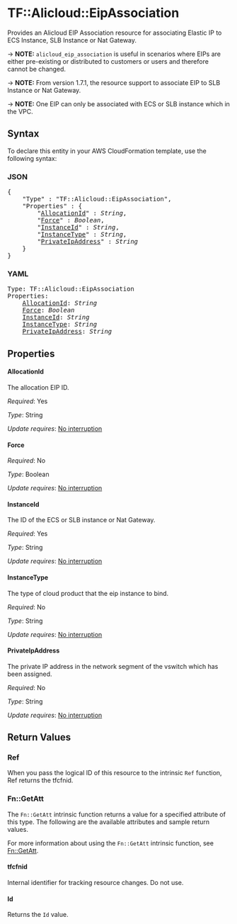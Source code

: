 # TF::Alicloud::EipAssociation

Provides an Alicloud EIP Association resource for associating Elastic IP to ECS Instance, SLB Instance or Nat Gateway.

-> **NOTE:** `alicloud_eip_association` is useful in scenarios where EIPs are either
 pre-existing or distributed to customers or users and therefore cannot be changed.

-> **NOTE:** From version 1.7.1, the resource support to associate EIP to SLB Instance or Nat Gateway.

-> **NOTE:** One EIP can only be associated with ECS or SLB instance which in the VPC.

## Syntax

To declare this entity in your AWS CloudFormation template, use the following syntax:

### JSON

<pre>
{
    "Type" : "TF::Alicloud::EipAssociation",
    "Properties" : {
        "<a href="#allocationid" title="AllocationId">AllocationId</a>" : <i>String</i>,
        "<a href="#force" title="Force">Force</a>" : <i>Boolean</i>,
        "<a href="#instanceid" title="InstanceId">InstanceId</a>" : <i>String</i>,
        "<a href="#instancetype" title="InstanceType">InstanceType</a>" : <i>String</i>,
        "<a href="#privateipaddress" title="PrivateIpAddress">PrivateIpAddress</a>" : <i>String</i>
    }
}
</pre>

### YAML

<pre>
Type: TF::Alicloud::EipAssociation
Properties:
    <a href="#allocationid" title="AllocationId">AllocationId</a>: <i>String</i>
    <a href="#force" title="Force">Force</a>: <i>Boolean</i>
    <a href="#instanceid" title="InstanceId">InstanceId</a>: <i>String</i>
    <a href="#instancetype" title="InstanceType">InstanceType</a>: <i>String</i>
    <a href="#privateipaddress" title="PrivateIpAddress">PrivateIpAddress</a>: <i>String</i>
</pre>

## Properties

#### AllocationId

The allocation EIP ID.

_Required_: Yes

_Type_: String

_Update requires_: [No interruption](https://docs.aws.amazon.com/AWSCloudFormation/latest/UserGuide/using-cfn-updating-stacks-update-behaviors.html#update-no-interrupt)

#### Force

_Required_: No

_Type_: Boolean

_Update requires_: [No interruption](https://docs.aws.amazon.com/AWSCloudFormation/latest/UserGuide/using-cfn-updating-stacks-update-behaviors.html#update-no-interrupt)

#### InstanceId

The ID of the ECS or SLB instance or Nat Gateway.

_Required_: Yes

_Type_: String

_Update requires_: [No interruption](https://docs.aws.amazon.com/AWSCloudFormation/latest/UserGuide/using-cfn-updating-stacks-update-behaviors.html#update-no-interrupt)

#### InstanceType

The type of cloud product that the eip instance to bind.

_Required_: No

_Type_: String

_Update requires_: [No interruption](https://docs.aws.amazon.com/AWSCloudFormation/latest/UserGuide/using-cfn-updating-stacks-update-behaviors.html#update-no-interrupt)

#### PrivateIpAddress

The private IP address in the network segment of the vswitch which has been assigned.

_Required_: No

_Type_: String

_Update requires_: [No interruption](https://docs.aws.amazon.com/AWSCloudFormation/latest/UserGuide/using-cfn-updating-stacks-update-behaviors.html#update-no-interrupt)

## Return Values

### Ref

When you pass the logical ID of this resource to the intrinsic `Ref` function, Ref returns the tfcfnid.

### Fn::GetAtt

The `Fn::GetAtt` intrinsic function returns a value for a specified attribute of this type. The following are the available attributes and sample return values.

For more information about using the `Fn::GetAtt` intrinsic function, see [Fn::GetAtt](https://docs.aws.amazon.com/AWSCloudFormation/latest/UserGuide/intrinsic-function-reference-getatt.html).

#### tfcfnid

Internal identifier for tracking resource changes. Do not use.

#### Id

Returns the <code>Id</code> value.

